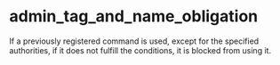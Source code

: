 # admin_tag_and_name_obligation
If a previously registered command is used, except for the specified authorities, if it does not fulfill the conditions, it is blocked from using it.
